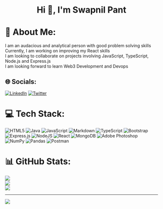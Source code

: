 <h1 align="center">Hi 👋, I'm Swapnil Pant</h1>

# 💫 About Me:
I am an audacious and analytical person with good problem solving skills<br>Currently, I am working on improving my React skills<br>I am looking to collaborate on projects involving JavaScript, TypeScript, Node.js and Express.js<br>I am looking forward to learn Web3 Development and Devops


## 🌐 Socials:
[![LinkedIn](https://img.shields.io/badge/LinkedIn-%230077B5.svg?logo=linkedin&logoColor=white)](https://linkedin.com/in/swapnil-pant-3919601bb) [![Twitter](https://img.shields.io/badge/Twitter-%231DA1F2.svg?logo=Twitter&logoColor=white)](https://twitter.com/swapn652) 

# 💻 Tech Stack:
![HTML5](https://img.shields.io/badge/html5-%23E34F26.svg?style=for-the-badge&logo=html5&logoColor=white) ![Java](https://img.shields.io/badge/java-%23ED8B00.svg?style=for-the-badge&logo=java&logoColor=white) ![JavaScript](https://img.shields.io/badge/javascript-%23323330.svg?style=for-the-badge&logo=javascript&logoColor=%23F7DF1E) ![Markdown](https://img.shields.io/badge/markdown-%23000000.svg?style=for-the-badge&logo=markdown&logoColor=white) ![TypeScript](https://img.shields.io/badge/typescript-%23007ACC.svg?style=for-the-badge&logo=typescript&logoColor=white) ![Bootstrap](https://img.shields.io/badge/bootstrap-%23563D7C.svg?style=for-the-badge&logo=bootstrap&logoColor=white) ![Express.js](https://img.shields.io/badge/express.js-%23404d59.svg?style=for-the-badge&logo=express&logoColor=%2361DAFB) ![NodeJS](https://img.shields.io/badge/node.js-6DA55F?style=for-the-badge&logo=node.js&logoColor=white) ![React](https://img.shields.io/badge/react-%2320232a.svg?style=for-the-badge&logo=react&logoColor=%2361DAFB) ![MongoDB](https://img.shields.io/badge/MongoDB-%234ea94b.svg?style=for-the-badge&logo=mongodb&logoColor=white) ![Adobe Photoshop](https://img.shields.io/badge/adobephotoshop-%2331A8FF.svg?style=for-the-badge&logo=adobephotoshop&logoColor=white) ![NumPy](https://img.shields.io/badge/numpy-%23013243.svg?style=for-the-badge&logo=numpy&logoColor=white) ![Pandas](https://img.shields.io/badge/pandas-%23150458.svg?style=for-the-badge&logo=pandas&logoColor=white) ![Postman](https://img.shields.io/badge/Postman-FF6C37?style=for-the-badge&logo=postman&logoColor=white)
# 📊 GitHub Stats:
![](https://github-readme-stats.vercel.app/api?username=swapn652&theme=radical&hide_border=false&include_all_commits=false&count_private=false)<br/>
![](https://github-readme-streak-stats.herokuapp.com/?user=swapn652&theme=radical&hide_border=false)<br/>
![](https://github-readme-stats.vercel.app/api/top-langs/?username=swapn652&theme=radical&hide_border=false&include_all_commits=false&count_private=false&layout=compact)

---
[![](https://visitcount.itsvg.in/api?id=swapn652&icon=2&color=4)](https://visitcount.itsvg.in)

<!-- Proudly created with GPRM ( https://gprm.itsvg.in ) -->
